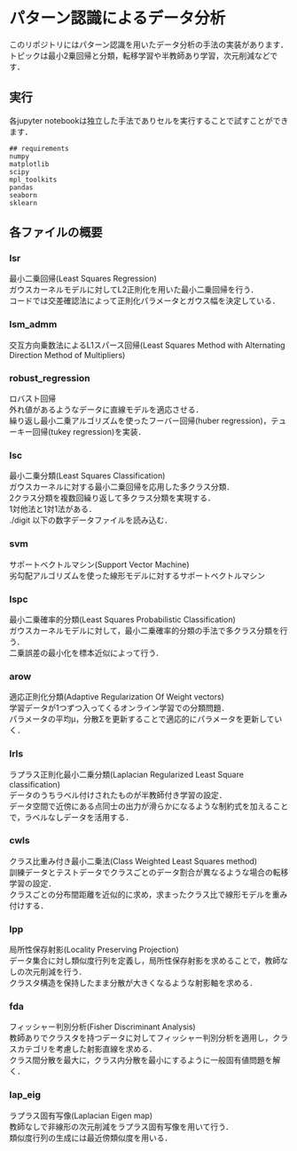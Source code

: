 # パターン認識によるデータ分析
このリポジトリにはパターン認識を用いたデータ分析の手法の実装があります．  
トピックは最小2乗回帰と分類，転移学習や半教師あり学習，次元削減などです．  

## 実行
各jupyter notebookは独立した手法でありセルを実行することで試すことができます．  
```
## requirements
numpy
matplotlib
scipy
mpl_toolkits
pandas
seaborn
sklearn
```

## 各ファイルの概要  

### lsr
最小二乗回帰(Least Squares Regression)  
ガウスカーネルモデルに対してL2正則化を用いた最小二乗回帰を行う．  
コードでは交差確認法によって正則化パラメータとガウス幅を決定している．  

### lsm_admm
交互方向乗数法によるL1スパース回帰(Least Squares Method with Alternating Direction Method of Multipliers)  

### robust_regression
ロバスト回帰  
外れ値があるようなデータに直線モデルを適応させる．  
繰り返し最小二乗アルゴリズムを使ったフーバー回帰(huber regression)，テューキー回帰(tukey regression)を実装．  

### lsc
最小二乗分類(Least Squares Classification)  
ガウスカーネルに対する最小二乗回帰を応用した多クラス分類．  
2クラス分類を複数回繰り返して多クラス分類を実現する．  
1対他法と1対1法がある．  
./digit 以下の数字データファイルを読み込む．  

### svm
サポートベクトルマシン(Support Vector Machine)  
劣勾配アルゴリズムを使った線形モデルに対するサポートベクトルマシン  

### lspc
最小二乗確率的分類(Least Squares Probabilistic Classification)  
ガウスカーネルモデルに対して，最小二乗確率的分類の手法で多クラス分類を行う．  
二乗誤差の最小化を標本近似によって行う．  

### arow
適応正則化分類(Adaptive Regularization Of Weight vectors)  
学習データが1つずつ入ってくるオンライン学習での分類問題．  
パラメータの平均μ，分散Σを更新することで適応的にパラメータを更新していく．  

### lrls
ラプラス正則化最小二乗分類(Laplacian Regularized Least Square classification)  
データのうちラベル付けされたものが半教師付き学習の設定．  
データ空間で近傍にある点同士の出力が滑らかになるような制約式を加えることで，ラベルなしデータを活用する．  

### cwls
クラス比重み付き最小二乗法(Class Weighted Least Squares method)  
訓練データとテストデータでクラスごとのデータ割合が異なるような場合の転移学習の設定．  
クラスごとの分布間距離を近似的に求め，求まったクラス比で線形モデルを重み付けする．  

### lpp
局所性保存射影(Locality Preserving Projection)  
データ集合に対し類似度行列を定義し，局所性保存射影を求めることで，教師なしの次元削減を行う．  
クラスタ構造を保持したまま分散が大きくなるような射影軸を求める．  

### fda
フィッシャー判別分析(Fisher Discriminant Analysis)  
教師ありでクラスタを持つデータに対してフィッシャー判別分析を適用し，クラスカテゴリを考慮した射影直線を求める．  
クラス間分散を最大に，クラス内分散を最小にするように一般固有値問題を解く．  

### lap_eig
ラプラス固有写像(Laplacian Eigen map)  
教師なしで非線形の次元削減をラプラス固有写像を用いて行う．  
類似度行列の生成には最近傍類似度を用いる．  
